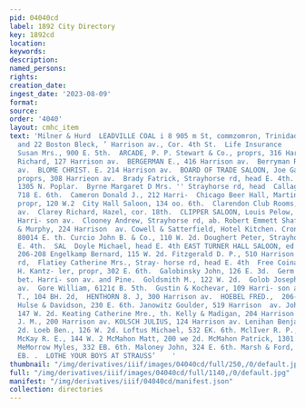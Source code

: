 ```yaml
---
pid: 04040cd
label: 1892 City Directory
key: 1892cd
location: 
keywords: 
description: 
named_persons: 
rights: 
creation_date: 
ingest_date: '2023-08-09'
format: 
source: 
order: '4040'
layout: cmhc_item
text: 'Milner & Hurd  LEADVILLE COAL i 8 905 m St, commzomron, Trinidad Coal  G9 fe  21
  and 22 Boston Bleck, ’ Harrison av., Cor. 4th St.  Life Insurance     SAL 294  Saloons.  Alexander
  Susan Mrs., 900 E. 5th.  ARCADE, P. P. Stewart & Co., proprs, 316 Harrison av.  Bailer
  Richard, 127 Harrison av.  BERGERMAN E., 416 Harrison av.  Berryman R. G., 522 Harrison
  av.  BLOME CHRIST. E. 214 Harrison av.  BOARD OF TRADE SALOON, Joe Gavin & Co.,
  proprs, 308 Harrieon av.  Brady Fatrick, Strayhorse rd, head E. 4th.  Burke James,
  1305 N. Poplar.  Byrne Margaret D Mrs. '' Strayhorse rd, head  Callaghan J. J.,
  718 E. 6th.  Cameron Donald J., 212 Harri-  Chicago Beer Hall, Martin Muel- ler,
  propr, 120 W.2  City Hall Saloon, 134 oo. 6th.  Clarendon Club Rooms, 306 Har- rison
  av.  Clarey Richard, Hazel, cor. 18th.  CLIPPER SALOON, Louis Pelow, propr, 406
  Harri- son av.  Clooney Andrew, Strayhorse rd, ab. Robert Emmett Shaft.  Condon
  & Murphy, 224 Harrison  av. Cowell & Satterfield, Hotel Kitchen. Cronin Dennis Mrs.,
  80014 E. th. Curcio John B. & Co., 110 W. 2d. Doughert Peter, Strayhorse rd, head
  E. 4th.  SAL  Doyle Michael, head E. 4th EAST TURNER HALL SALOON, ed Hoebel, propr,
  206-208 Engelkamp Bernard, 115 W. 2d. Fitzgerald D. P., 510 Harrison  Strayhorse
  rd,  Flatiey Catherine Mrs., Stray- horse rd, head E. 4th  Free Coinage Saloon,
  H. Kantz- ler, propr, 302 E. 6th.  Galobinsky John, 126 E. 3d.  Germ Frank, Front,
  bet. Harri- son av. and Pine.  Goldsmith M., 122 W. 2d.  Golob Joseph, 101 Harrison
  av.  Gore William, 6121¢ B. 5th.  Gustin & Kochevar, 109 Harri- son av  Hale Charles
  T., 104 BH. 2d,  HENTHORN 8. J, 300 Harrison av.  HOEBEL FRED.,  206-208 E.. 3d.
  Hulse & Davidson, 230 E. 6th. Janowitz Goulder, 519 Harrison  av. Johnson J. D.,
  147 W. 2d. Keating Catherine Mre., th. Kelly & Madigan, 204 Harrison av. Killoran
  J. M., 200 Harrison av. KOLSCH JULIUS, 124 Harrison av. Lenihan Benjamin, 128 W.
  2d. Loeb Ben., 126 W. 2d. Loftus Michael, 532 EK. 6th. MclIver R. P., 322 W. Ee
  McKay R. E., 144 W. 2 McMahon Matt, 200 we 2d. McMahon Patrick, 1301 N. Pop- lar.
  MeMorrow Myles, 332 EB. 6th. Maloney John, 324 E. 6th. Marsh & Ford, 300 W. 3d.  904
  EB. .  LOTHE YOUR BOYS AT STRAUSS’    '
thumbnail: "/img/derivatives/iiif/images/04040cd/full/250,/0/default.jpg"
full: "/img/derivatives/iiif/images/04040cd/full/1140,/0/default.jpg"
manifest: "/img/derivatives/iiif/04040cd/manifest.json"
collection: directories
---
```

